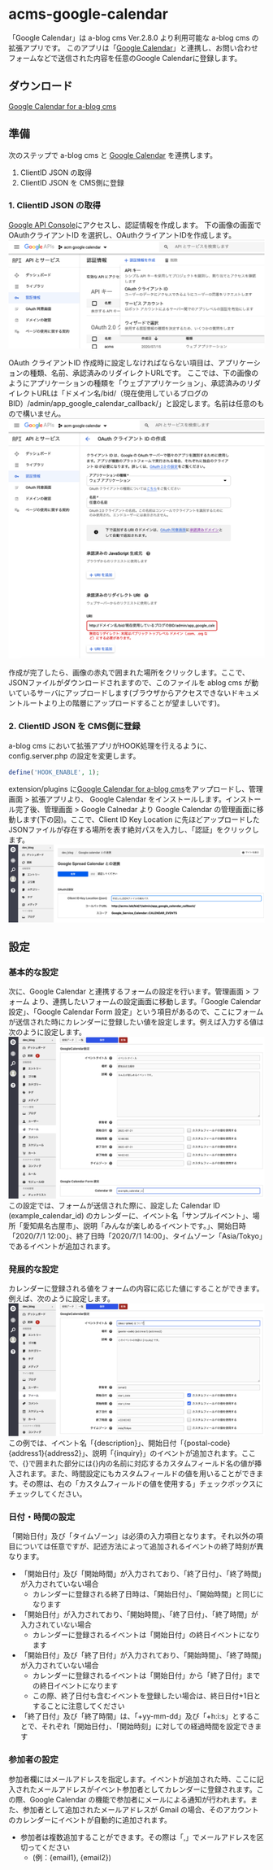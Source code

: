 # acms-google-calendar
「Google Calendar」は a-blog cms Ver.2.8.0 より利用可能な a-blog cms の拡張アプリです。 このアプリは「[Google Calendar](https://www.google.com/calendar/about/)」と連携し、お問い合わせフォームなどで送信された内容を任意のGoogle Calendarに登録します。

## ダウンロード
[Google Calendar for a-blog cms](https://github.com/appleple/acms-google-calendar/raw/master/build/GoogleCalendar.zip)

## 準備
次のステップで a-blog cms と [Google Calendar](https://www.google.com/calnedar/about/) を連携します。

1. ClientID JSON の取得
2. ClientID JSON を CMS側に登録

### 1. ClientID JSON の取得
[Google API Console](https://console.developers.google.com/)にアクセスし、認証情報を作成します。
下の画像の画面で OAuthクライアントID を選択し、OAuthクライアントIDを作成します。
<img src="./images/select_key_type.png" />

OAuth クライアントID 作成時に設定しなければならない項目は、アプリケーションの種類、名前、承認済みのリダイレクトURLです。
ここでは、下の画像のようにアプリケーションの種類を「ウェブアプリケーション」、承認済みのリダイレクトURLは「ドメイン名/bid/（現在使用しているブログのBID）/admin/app_google_calendar_callback/」と設定します。名前は任意のもので構いません。
<img src="./images/setting_oauth_json.png" />

作成が完了したら、画像の赤丸で囲まれた場所をクリックします。ここで、JSONファイルがダウンロードされますので、このファイルを ablog cms が動いているサーバにアップロードします(ブラウザからアクセスできないドキュメントルートより上の階層にアップロードすることが望ましいです)。

### 2. ClientID JSON を CMS側に登録
a-blog cms において拡張アプリがHOOK処理を行えるように、config.server.php の設定を変更します。
```php
define('HOOK_ENABLE', 1);
```

extension/plugins に[Google Calendar for a-blog cms](https://github.com/appleple/acms-google-calendar/raw/master/build/GoogleCalendar.zip)をアップロードし、管理画面 > 拡張アプリより、 Google Calendar をインストールします。インストール完了後、管理画面 > Google Calnedar より Google Calendar の管理画面に移動します(下の図)。ここで、Client ID Key Location に先ほどアップロードしたJSONファイルが存在する場所を表す絶対パスを入力し、「認証」をクリックします。
<img src="./images/acms_setting_oauth.png" />

## 設定
### 基本的な設定
次に、Google Calendar と連携するフォームの設定を行います。管理画面 > フォーム より、連携したいフォームの設定画面に移動します。「Google Calendar 設定」、「Google Calendar Form 設定」という項目があるので、ここにフォームが送信された時にカレンダーに登録したい値を設定します。例えば入力する値は次のように設定します。
<img src="./images/setting_example1.png" />
この設定では、フォームが送信された際に、設定した Calendar ID (example_calendar_id) のカレンダーに、イベント名「サンプルイベント」、場所「愛知県名古屋市」、説明「みんなが楽しめるイベントです。」、開始日時「2020/7/1 12:00」、終了日時「2020/7/1 14:00」、タイムゾーン「Asia/Tokyo」であるイベントが追加されます。

### 発展的な設定
カレンダーに登録される値をフォームの内容に応じた値にすることができます。例えば、次のように設定します。
<img src="./images/setting_example2.png" />
この例では、イベント名「{description}」、開始日付「{postal-code}{address1}{address2}」、説明「{inquiry}」のイベントが追加されます。ここで、{}で囲まれた部分には{}内の名前に対応するカスタムフィールド名の値が挿入されます。また、時間設定にもカスタムフィールドの値を用いることができます。その際は、右の「カスタムフィールドの値を使用する」チェックボックスにチェックしてください。

### 日付・時間の設定
「開始日付」及び「タイムゾーン」は必須の入力項目となります。それ以外の項目については任意ですが、記述方法によって追加されるイベントの終了時刻が異なります。
- 「開始日付」及び「開始時間」が入力されており、「終了日付」、「終了時間」が入力されていない場合
    - カレンダーに登録される終了日時は、「開始日付」、「開始時間」と同じになります
- 「開始日付」が入力されており、「開始時間」、「終了日付」、「終了時間」が入力されていない場合
    - カレンダーに登録されるイベントは「開始日付」の終日イベントになります
- 「開始日付」及び「終了日付」が入力されており、「開始時間」、「終了時間」が入力されていない場合
    - カレンダーに登録されるイベントは「開始日付」から「終了日付」までの終日イベントになります
    - この際、終了日付も含むイベントを登録したい場合は、終日日付+1日とすることに注意してください
- 「終了日付」及び「終了時間」は、「+yy-mm-dd」及び「+h:i:s」とすることで、それぞれ「開始日付」、「開始時刻」に対しての経過時間を設定できます

### 参加者の設定
参加者欄にはメールアドレスを指定します。イベントが追加された時、ここに記入されたメールアドレスがイベント参加者としてカレンダーに登録されます。この際、Google Calendar の機能で参加者にメールによる通知が行われます。また、参加者として追加されたメールアドレスが Gmail の場合、そのアカウントのカレンダーにイベントが自動的に追加されます。
- 参加者は複数追加することができます。その際は「,」でメールアドレスを区切ってください
    - (例：{email1}, {email2})